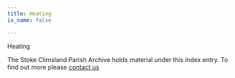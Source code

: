 ```yaml
---
title: Heating
is_name: false

---
```


Heating


The Stoke Climsland Parish Archive holds material under this index entry. To find out more please [contact us](/contact/)
